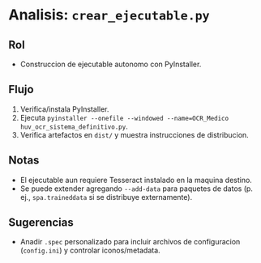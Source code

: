 # Analisis: `crear_ejecutable.py`

## Rol
- Construccion de ejecutable autonomo con PyInstaller.

## Flujo
1) Verifica/instala PyInstaller.
2) Ejecuta `pyinstaller --onefile --windowed --name=OCR_Medico huv_ocr_sistema_definitivo.py`.
3) Verifica artefactos en `dist/` y muestra instrucciones de distribucion.

## Notas
- El ejecutable aun requiere Tesseract instalado en la maquina destino.
- Se puede extender agregando `--add-data` para paquetes de datos (p. ej., `spa.traineddata` si se distribuye externamente).

## Sugerencias
- Anadir `.spec` personalizado para incluir archivos de configuracion (`config.ini`) y controlar iconos/metadata.
